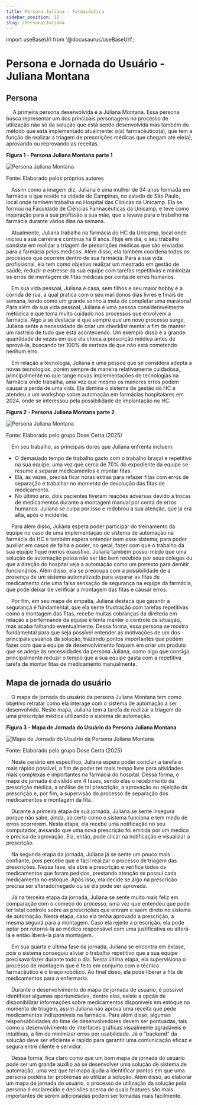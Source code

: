 ```yaml
---
title: Persona Juliana - Farmacêutica
sidebar_position: 12
slug: /Persona/Juliana
---
```


import useBaseUrl from '@docusaurus/useBaseUrl';

# Persona e Jornada do Usuário - Juliana Montana

## Persona

&emsp; A primeira persona desenvolvida é a Juliana Montana. Essa persona busca representar um dos principais personagens no processo de utilização não só da solução que está sendo desenvolvida mas também do método que está implementado atualmente: o(a) farmacêutico(a), que tem a função de realizar a triagem de prescrições médicas que chegam até ele(a), aprovando ou reprovando as receitas. 


<div style={{ textAlign: 'center' }}>
  <p><strong>Figura 1 - Persona Juliana Montana parte 1</strong></p>
  <img 
    src={useBaseUrl('/img/persona_juliana_1.png')} 
    alt="Persona Juliana Montana" 
    title="Persona Juliana Montana" 
    style={{ maxWidth: '80%', height: 'auto' }}
  />
  <p>Fonte: Elaborado pelos próprios autores</p>
</div>

&emsp;Assim como a imagem diz, Juliana é uma mulher de 34 anos formada em farmácia e que reside na cidade de Campinas, no estado de São Paulo, local onde também trabalha no Hospital das Clínicas da Unicamp. Ela se formou na Faculdade de Ciências Farmacêuticas da Unicamp, e teve como inspiração para a sua profissão a sua mãe, que a levava para o trabalho na farmácia durante vários dias na semana. 

&emsp;Atualmente, Juliana trabalha na farmácia do HC da Unicamp, local onde iniciou a sua carreira e continua há 8 anos. Hoje em dia, o seu trabalho consiste em realizar a triagem de prescrições médicas que são enviadas para a farmácia pelos médicos. Além disso, ela também coordena todos os processos que ocorrem dentro de sua farmácia. Para a sua vida profissional, ela tem como objetivo realizar um mestrado em gestão de saúde, reduzir o estresse da sua equipe com tarefas repetitivas e minimizar os erros de montagem de fitas médicas por conta de erros humanos. 

&emsp;Em sua vida pessoal, Juliana é casa, sem filhos e seu maior hobby é a corrida de rua, a qual pratica com o seu maridonos dias livres e finais de semana, tendo como um grande sonho a meta de completar uma maratona! Para além da sua vida pessoal, Juliana é uma pessoa consideravelmente métódica e que toma muito cuidado nos processos que envolvem a farmácia. Algo a se destacar é que sempre que um novo processo surge, Juliana sente a necessidade de criar um checklist mental a fim de manter um rastreio de tudo que está acontecendo. Um exemplo disso é a grande quantidade de vezes em que ela checa a prescrição médica antes de aprová-la, buscando ter 100% de certeza de que não está cometendo nenhum erro. 

&emsp;Em relação a tecnologia, Juliana é uma pessoa que se considera adepta a novas tecnologias, porém sempre de maneira relativamente cuidadosa, principalmente no que tange novas implementações de tecnologias na farmácia onde trabalha, uma vez que mesmo os menores erros podem causar a perda de uma vida. Ela domina o sistema de gestão do HC e atendeu a um workshop sobre automação em farmácias hospitalares em 2024. onde se interessou pela possibilidade de implantação no HC.

<div style={{ textAlign: 'center' }}>
  <p><strong>Figura 2 - Persona Juliana Montana parte 2</strong></p>
  <img 
    src={useBaseUrl('/img/persona_juliana_2.png')} 
    alt="Persona Juliana Montana" 
    title="Persona Juliana Montana" 
    style={{ maxWidth: '80%', height: 'auto' }}
  />
  <p>Fonte: Elaborado pelo grupo Dose Certa (2025)</p>
</div>

&emsp;Em seu trabalho, as principais dores que Juliana enfrenta incluem:
* O demasiado tempo de trabalho gasto com o trabalho braçal e repetitivo na sua equipe, uma vez que cerca de 70% do expediente da equipe se resume a separar medicamentos e montar fitas.
* Ela, ás vezes, precisa ficar horas extras para refazer fitas com erros de separação e trabalhar no momento de devolução das fitas de medicamento.
* No último ano, dois pacientes tiveram reações adversas devido a trocas de medicamentos durante a montagem manual por conta de erros humanos. Juliana se culpa por isso e redobrou a sua atenção, que já era alta, após o incidente. 

&emsp;Para além disso, Juliana espera poder participar do treinamento da equipe no caso de uma implementação de sistema de automação na farmácia do HC e também espera entender bem esse sistema, para poder auxiliar em casos de falha e poder, no geral, fazer com que o trabalho da sua equipe fique menos exaustivo. Juliana também possui medo que uma solução de automação possa não ser tão bem recebida por seus colegas ou que a direção do hospital veja a automação como um pretexto para demitir funcionários. Além disso, ela se preocupa com a possibilidade de a presença de um sistema automatizado para separar as fitas de medicamento crie uma falsa sensação de segurança na equipe da farmácia, que pode deixar de verificar a montagem das fitas e causar erros.     

&emsp;Por fim, em seu mapa de empatia, Juliana destaca que garantir a segurança é fundamental, que ela sente frustração com tarefas repetitivas como a montagem das fitas, recebe muitas cobranças da diretoria em relação a performance da equipe e tenta manter o controle da situação, mas acaba falhando eventualmente. Dessa forma, essa persona se mostra fundamental para que seja possível entender as motivações de um dos principais usuários da solução, trazendo pontos importantes que podem fazer com que a equipe de desenvolvimento foquem em criar um produto que se adeqe às necessidades da persona Juliana, como algo que consiga principalmente reduzir o tempo que a sua equipe gasta com a repetitiva tarefa de montar fitas de medicamento manualmente. 


## Mapa de jornada do usuário

&emsp;O mapa de jornada do usuário da persona Juliana Montana tem como objetivo retratar como ela interage com o sistema de automação a ser desenvolvido. Neste mapa, Juliana tem a tarefa de realizar a triagem de uma prescrição médica utilizando o sistema de automação.

<div style={{ textAlign: 'center' }}>
  <p><strong>Figura 3 - Mapa de Jornada do Usuário da Persona Juliana Montana</strong></p>
  <img
    src={useBaseUrl('/img/jornada_usuario_juliana.jpg')}
    alt="Mapa de Jornada do Usuário da Persona Juliana Montana"
    title="Mapa de Jornada do Usuário da Persona Juliana Montana"
    style={{ maxWidth: '80%', height: 'auto' }}
  />
  <p>Fonte: Elaborado pelo grupo Dose Certa (2025)</p>
</div> 

&emsp;Neste cenário em específico, Juliana espera poder concluir a tarefa o mais rápido possível, a fim de poder ter mais tempo livre para atividades mais complexas e importantes na farmácia do hospital. Dessa forma, o mapa de jornada é dividido em 4 fases, sendo elas o recebimento da prescrição médica, a análise de tal prescrição, a aprovação ou rejeição da prescrição e, por fim, a supervisão do processo de separação dos medicamentos e montagem da fita.

&emsp;Durante a primeira etapa de sua jornada, Juliana se sente insegura porque não sabe, ainda, ao certo como o sistema funciona e tem medo de erros ocorrerem. Nesta etapa, ela recebe uma notificação no seu computador, avisando que uma nova prescrição foi emitida por um médico e precisa de aprovação. Ela, então, pode clicar na notificação e visualizar a prescrição.

&emsp;Na segunda etapa da jornada, Juliana já se sente um pouco mais confiante, pois percebe que é fácil realizar o processo de triagem das prescrições. Nessa fase, ela abre a prescrição e verifica todos os medicamentos que foram pedidos, prestando atenção se possui cada medicamento no estoque. Após isso, ela decide se algo na prescrição precisa ser alterado/negado ou se ela pode ser aprovada.

&emsp;Já na terceira etapa da jornada, Juliana se sente muito mais feliz em comparação com o começo do processo, uma vez que entendeu que pode ter total controle sobre as prescrições que entram e saem direto no sistema de automação. Nesta etapa, caso ela tenha aprovado a prescrição, a mesma seguirá para a montagem. Caso ela rejeite a prescrição, ela pode optar por retorná-la ao médico responsável com uma justificativa ou alterá-la e então liberá-la para montagem. 

&emsp;Em sua quarta e última fase da jornada, Juliana se encontra em êxtase, pois o sistema conseguiu aliviar o trabalho repetitivo que a sua equipe precisava fazer durante todo o dia. Nesta última etapa, ela supervisiona o processo de montagem que é feito em conjunto com o técnico farmacêutico e o braço robótico. Ao final disso, ela pode liberar a fita de medicamentos para a enfermaria.

&emsp;Durante o desenvolvimento do mapa de jornada de usuário, é possível identificar algumas oportunidades, dentre elas, existe a opção de disponibilizar informações sobre medicamentos disponíveis em estoque no momento de triagem, assim Juliana não aprova uma receita que pede medicamentos indisponíveis na farmácia. Para além disso, algumas responsabilidades do time de desenvolvedores devem ser pontuadas, tais como o desenvolvimento de interfaces gráficas visualmente agradáveis e intuitivas, a fim de minimizar erros por usabilidade. Já o "backend" da solução deve ser eficiente e rápido para garantir uma comunicação eficaz e segura entre cliente e servidor. 

&emsp;Dessa forma, fica claro como que um bom mapa de jornada do usuário pode ser um grande auxílio ao se desenvolver uma solução de sistema de automação, uma vez que tal mapa ajuda a identificar pontos em que uma persona poderia ter problemas ao utilizar a solução. Além disso, ao elaborar um mapa de jornada do usuário, o processo de utilização da solução pela persona é esclarecido e decisões acerca de quais features são mais importantes de serem adicionadas podem ser tomadas mais facilmente.
 


